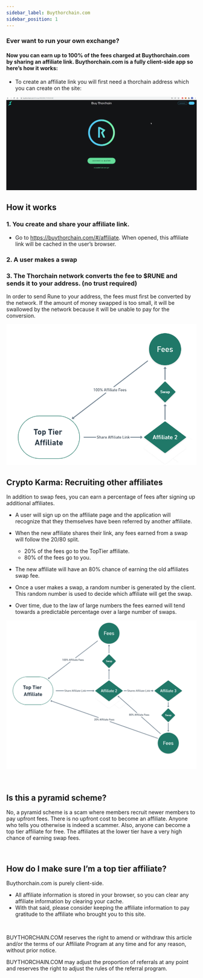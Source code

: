 ```yaml
---
sidebar_label: Buythorchain.com
sidebar_position: 1
---
```


  

### Ever want to run your own exchange?
#### Now you can earn up to 100% of the fees charged at Buythorchain.com by sharing an affiliate link. Buythorchain.com is a fully client-side app so here’s how it works:    

- To create an affiliate link you will first need a thorchain address which you can create on the site:

![connectwallet](./gifs/connectwallet.gif)

## How it works
### 1. You create and share your affiliate link.

- Go to https://buythorchain.com/#/affiliate. When opened, this affiliate link will be cached in  the user’s browser. 


### 2. A user makes a swap



### 3. The Thorchain network converts the fee to $RUNE and sends it to your address. (no trust required)

In order to send Rune to your address, the fees must first be converted by the network. If the amount of money swapped is too small, it will be swallowed by the network because it will be unable to pay for the conversion.




![toptieraffiliate](./gifs/toptieraffiliate.png)





## Crypto Karma: Recruiting other affiliates

 In addition to swap fees, you can earn a percentage of fees after signing up additional affiliates. 
 - A user will sign up on the affiliate page and the application will recognize that they themselves have been referred by another affiliate. 
 - When the new affiliate shares their link, any fees earned from a swap will follow the 20/80 split.
    * 20% of the fees go to the TopTier affiliate.
    * 80% of the fees go to you.
 - The new affiliate will have an 80% chance of earning the old affiliates swap fee.
 - Once a user makes a swap, a random number is generated by the client. This random number is used to decide which affiliate will get the swap.

      

- Over time, due to the law of large numbers the fees earned will tend towards a predictable percentage over a large number of swaps.


 ![buythorchainaffiliate](./gifs/buythorchainaffiliate.png)<p>&nbsp;</p>  

 ## Is this a pyramid scheme?

 No, a pyramid scheme is a scam where members recruit newer members to pay upfront fees. There is no upfront cost to become an affiliate. Anyone who tells you otherwise is indeed a scammer. Also, anyone can become a top tier affiliate for free. The affiliates at the lower tier have a very high chance of earning swap fees.<p>&nbsp;</p>  


## How do I make sure I’m a top tier affiliate?

Buythorchain.com is purely client-side. 
- All affiliate information is stored in your browser, so you can clear any affiliate information by clearing your cache. 
- With that said, please consider keeping the affiliate information to pay gratitude to the affiliate who brought you to this site.
<p>&nbsp;</p> 

BUYTHORCHAIN.COM reserves the right to amend or withdraw this article and/or the terms of our Affiliate Program at any time and for any reason, without prior notice.


BUYTHORCHAIN.COM may adjust the proportion of referrals at any point and reserves the right to adjust the rules of the referral program.
